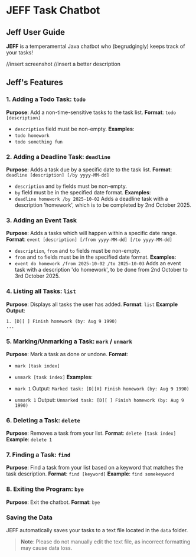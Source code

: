 # JEFF Task Chatbot

## Jeff User Guide

**JEFF** is a temperamental Java chatbot who (begrudgingly) keeps track of your tasks!

//insert screenshot
//insert a better description

## Jeff's Features

### 1. Adding a Todo Task: `todo`
**Purpose**: Add a non-time-sensitive tasks to the task list.
**Format**: `todo [description]`
- `description` field must be non-empty.
  **Examples**:
- `todo homework`
- `todo something fun`

### 2. Adding a Deadline Task: `deadline`
**Purpose**: Adds a task due by a specific date to the task list.
**Format**: `deadline [description] [/by yyyy-MM-dd]`
- `description` and `by` fields must be non-empty.
- `by` field must be in the specified date format.
  **Examples**:
- `deadline homework /by 2025-10-02` Adds a deadline task with a description 'homework', which is to be
  completed by 2nd October 2025.

### 3. Adding an Event Task
**Purpose**: Adds a tasks which  will happen within a specific date range.
**Format**: `event [description] [/from yyyy-MM-dd] [/to yyyy-MM-dd]`
- `description`, `from` and `to` fields must be non-empty.
- `from` and `to` fields must be in the specified date format.
  **Examples**:
- `event do homework /from 2025-10-02 /to 2025-10-03` Adds an event task with a description 'do homework',
  to be done from 2nd October to 3rd October 2025.

### 4. Listing all Tasks: `list`
**Purpose**: Displays all tasks the user has added.
**Format**: `list`
**Example Output**:
  ```
  1. [D][ ] Finish homework (by: Aug 9 1990)
  ...
  ```

### 5. Marking/Unmarking a Task: `mark` / `unmark`
**Purpose**: Mark a task as done or undone.
**Format**:
- `mark [task index]`
- `unmark [task index]`
  **Examples**:
- `mark 1`
  Output: `Marked task: [D][X] Finish homework (by: Aug 9 1990)`

- `unmark 1`
  Output: `Unmarked task: [D][ ] Finish homework (by: Aug 9 1990)`

### 6. Deleting a Task: `delete`
**Purpose**: Removes a task from your list.
**Format**: `delete [task index]`
**Example**: `delete 1`

### 7. Finding a Task: `find`
**Purpose**: Find a task from your list based on a keyword that matches the task description.
**Format**: `find [keyword]`
**Example**: `find somekeyword`

### 8. Exiting the Program: `bye`
**Purpose**: Exit the chatbot.
**Format**: `bye`

### Saving the Data
JEFF automatically saves your tasks to a text file located in the `data` folder.
> **Note**: Please do not manually edit the text file, as incorrect formatting may cause data loss.